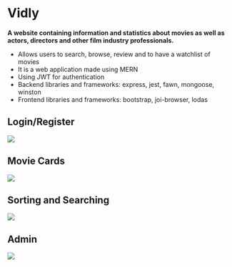# Vidly

**A website containing information and statistics about movies as well as actors, directors and other film industry professionals.**

- Allows users to search, browse, review and to have a watchlist of movies
- It is a web application made using MERN
- Using JWT for authentication
- Backend libraries and frameworks: express, jest, fawn, mongoose, winston
- Frontend libraries and frameworks: bootstrap, joi-browser, lodas

## Login/Register

![](https://github.com/AndreiBilboreanu/Vidly/blob/main/demo/login-register.gif)

## Movie Cards

![](https://github.com/AndreiBilboreanu/Vidly/blob/main/demo/MovieCards.gif)

## Sorting and Searching

![](https://github.com/AndreiBilboreanu/Vidly/blob/main/demo/SortingandSearching.gif)

## Admin

![](https://github.com/AndreiBilboreanu/Vidly/blob/main/demo/Admin.gif)
